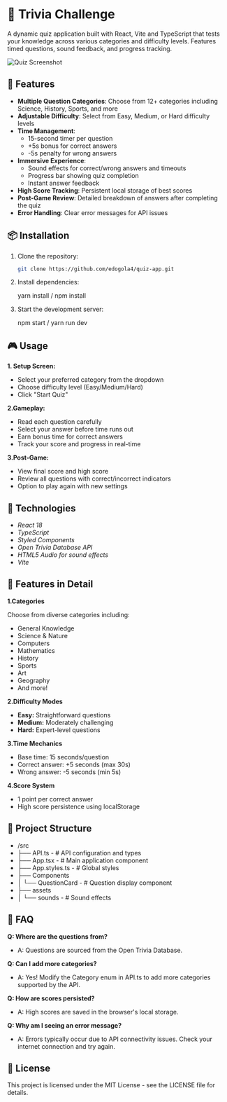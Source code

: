 # 🧠 Trivia Challenge

A dynamic quiz application built with React, Vite and TypeScript that tests your knowledge across various categories and difficulty levels. Features timed questions, sound feedback, and progress tracking.

![Quiz Screenshot](https://via.placeholder.com/800x600.png?text=Trivia+Challenge+Screenshot)

## 🚀 Features

- **Multiple Question Categories**: Choose from 12+ categories including Science, History, Sports, and more
- **Adjustable Difficulty**: Select from Easy, Medium, or Hard difficulty levels
- **Time Management**:
  - 15-second timer per question
  - +5s bonus for correct answers
  - -5s penalty for wrong answers
- **Immersive Experience**:
  - Sound effects for correct/wrong answers and timeouts
  - Progress bar showing quiz completion
  - Instant answer feedback
- **High Score Tracking**: Persistent local storage of best scores
- **Post-Game Review**: Detailed breakdown of answers after completing the quiz
- **Error Handling**: Clear error messages for API issues

## 📦 Installation

1. Clone the repository:
   ```bash
   git clone https://github.com/edogola4/quiz-app.git

2. Install dependencies:
   
    yarn install / npm install
3. Start the development server:
   
   npm start / yarn run dev


## 🎮 Usage
 **1. Setup Screen:**
   - Select your preferred category from the dropdown
   - Choose difficulty level (Easy/Medium/Hard)
   - Click "Start Quiz"

**2.Gameplay:**
- Read each question carefully
- Select your answer before time runs out
- Earn bonus time for correct answers
- Track your score and progress in real-time

**3.Post-Game:**
- View final score and high score
- Review all questions with correct/incorrect indicators
- Option to play again with new settings


## 🔧 Technologies

- *React 18*
- *TypeScript*
- *Styled Components*
- *Open Trivia Database API*
- *HTML5 Audio for sound effects*
- *Vite*

## 🌟 Features in Detail

**1.Categories**

Choose from diverse categories including:

- General Knowledge
- Science & Nature
- Computers
- Mathematics
- History
- Sports
- Art
- Geography
- And more!


**2.Difficulty Modes**

- **Easy:** Straightforward questions
- **Medium:** Moderately challenging
- **Hard:** Expert-level questions


**3.Time Mechanics**

- Base time: 15 seconds/question
- Correct answer: +5 seconds (max 30s)
- Wrong answer: -5 seconds (min 5s)


**4.Score System**

- 1 point per correct answer
- High score persistence using localStorage

## 📂 Project Structure
- /src
- ├── API.ts              - # API configuration and types
- ├── App.tsx             - # Main application component
- ├── App.styles.ts       - # Global styles
- ├── Components
- │   └── QuestionCard    - # Question display component
- ├── assets
- │   └── sounds         - # Sound effects



## 🙋 FAQ

**Q: Where are the questions from?**
- A: Questions are sourced from the Open Trivia Database.

**Q: Can I add more categories?**
- A: Yes! Modify the Category enum in API.ts to add more categories supported by the API.

**Q: How are scores persisted?**
- A: High scores are saved in the browser's local storage.

**Q: Why am I seeing an error message?**
- A: Errors typically occur due to API connectivity issues. Check your internet connection and try again.

## 📝 License

This project is licensed under the MIT License - see the LICENSE file for details.


